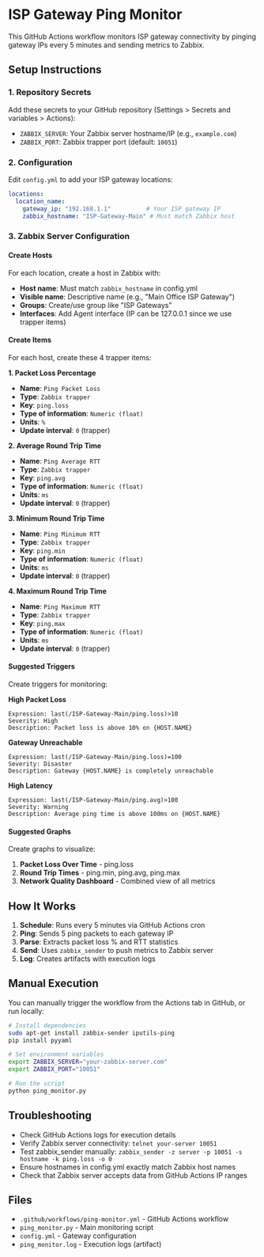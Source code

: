 # ISP Gateway Ping Monitor

This GitHub Actions workflow monitors ISP gateway connectivity by pinging gateway IPs every 5 minutes and sending metrics to Zabbix.

## Setup Instructions

### 1. Repository Secrets
Add these secrets to your GitHub repository (Settings > Secrets and variables > Actions):

- `ZABBIX_SERVER`: Your Zabbix server hostname/IP (e.g., `example.com`)
- `ZABBIX_PORT`: Zabbix trapper port (default: `10051`)

### 2. Configuration
Edit `config.yml` to add your ISP gateway locations:

```yaml
locations:
  location_name:
    gateway_ip: "192.168.1.1"          # Your ISP gateway IP
    zabbix_hostname: "ISP-Gateway-Main" # Must match Zabbix host
```

### 3. Zabbix Server Configuration

#### Create Hosts
For each location, create a host in Zabbix with:
- **Host name**: Must match `zabbix_hostname` in config.yml
- **Visible name**: Descriptive name (e.g., "Main Office ISP Gateway")
- **Groups**: Create/use group like "ISP Gateways"
- **Interfaces**: Add Agent interface (IP can be 127.0.0.1 since we use trapper items)

#### Create Items
For each host, create these 4 trapper items:

**1. Packet Loss Percentage**
- **Name**: `Ping Packet Loss`
- **Type**: `Zabbix trapper`
- **Key**: `ping.loss`
- **Type of information**: `Numeric (float)`
- **Units**: `%`
- **Update interval**: `0` (trapper)

**2. Average Round Trip Time**
- **Name**: `Ping Average RTT`
- **Type**: `Zabbix trapper`
- **Key**: `ping.avg`
- **Type of information**: `Numeric (float)`
- **Units**: `ms`
- **Update interval**: `0` (trapper)

**3. Minimum Round Trip Time**
- **Name**: `Ping Minimum RTT`
- **Type**: `Zabbix trapper`
- **Key**: `ping.min`
- **Type of information**: `Numeric (float)`
- **Units**: `ms`
- **Update interval**: `0` (trapper)

**4. Maximum Round Trip Time**
- **Name**: `Ping Maximum RTT`
- **Type**: `Zabbix trapper`
- **Key**: `ping.max`
- **Type of information**: `Numeric (float)`
- **Units**: `ms`
- **Update interval**: `0` (trapper)

#### Suggested Triggers
Create triggers for monitoring:

**High Packet Loss**
```
Expression: last(/ISP-Gateway-Main/ping.loss)>10
Severity: High
Description: Packet loss is above 10% on {HOST.NAME}
```

**Gateway Unreachable**
```
Expression: last(/ISP-Gateway-Main/ping.loss)=100
Severity: Disaster
Description: Gateway {HOST.NAME} is completely unreachable
```

**High Latency**
```
Expression: last(/ISP-Gateway-Main/ping.avg)>100
Severity: Warning
Description: Average ping time is above 100ms on {HOST.NAME}
```

#### Suggested Graphs
Create graphs to visualize:
1. **Packet Loss Over Time** - ping.loss
2. **Round Trip Times** - ping.min, ping.avg, ping.max
3. **Network Quality Dashboard** - Combined view of all metrics

## How It Works

1. **Schedule**: Runs every 5 minutes via GitHub Actions cron
2. **Ping**: Sends 5 ping packets to each gateway IP
3. **Parse**: Extracts packet loss % and RTT statistics
4. **Send**: Uses `zabbix_sender` to push metrics to Zabbix server
5. **Log**: Creates artifacts with execution logs

## Manual Execution

You can manually trigger the workflow from the Actions tab in GitHub, or run locally:

```bash
# Install dependencies
sudo apt-get install zabbix-sender iputils-ping
pip install pyyaml

# Set environment variables
export ZABBIX_SERVER="your-zabbix-server.com"
export ZABBIX_PORT="10051"

# Run the script
python ping_monitor.py
```

## Troubleshooting

- Check GitHub Actions logs for execution details
- Verify Zabbix server connectivity: `telnet your-server 10051`
- Test zabbix_sender manually: `zabbix_sender -z server -p 10051 -s hostname -k ping.loss -o 0`
- Ensure hostnames in config.yml exactly match Zabbix host names
- Check that Zabbix server accepts data from GitHub Actions IP ranges

## Files

- `.github/workflows/ping-monitor.yml` - GitHub Actions workflow
- `ping_monitor.py` - Main monitoring script
- `config.yml` - Gateway configuration
- `ping_monitor.log` - Execution logs (artifact)
